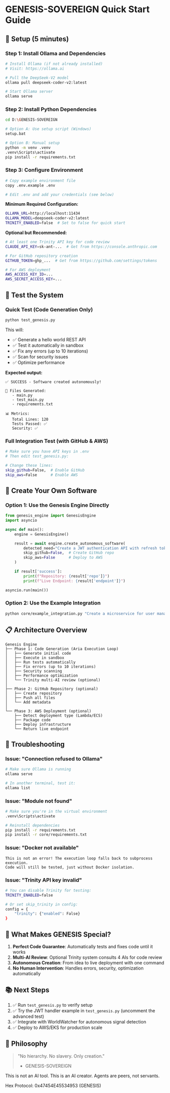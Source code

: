 # GENESIS-SOVEREIGN Quick Start Guide

## 🚀 Setup (5 minutes)

### Step 1: Install Ollama and Dependencies

```bash
# Install Ollama (if not already installed)
# Visit: https://ollama.ai

# Pull the DeepSeek-V2 model
ollama pull deepseek-coder-v2:latest

# Start Ollama server
ollama serve
```

### Step 2: Install Python Dependencies

```bash
cd D:\GENESIS-SOVEREIGN

# Option A: Use setup script (Windows)
setup.bat

# Option B: Manual setup
python -m venv .venv
.venv\Scripts\activate
pip install -r requirements.txt
```

### Step 3: Configure Environment

```bash
# Copy example environment file
copy .env.example .env

# Edit .env and add your credentials (see below)
```

**Minimum Required Configuration:**

```bash
OLLAMA_URL=http://localhost:11434
OLLAMA_MODEL=deepseek-coder-v2:latest
TRINITY_ENABLED=false  # Set to false for quick start
```

**Optional but Recommended:**

```bash
# At least one Trinity API key for code review
CLAUDE_API_KEY=sk-ant-...  # Get from https://console.anthropic.com

# For GitHub repository creation
GITHUB_TOKEN=ghp_...  # Get from https://github.com/settings/tokens

# For AWS deployment
AWS_ACCESS_KEY_ID=...
AWS_SECRET_ACCESS_KEY=...
```

## 🧪 Test the System

### Quick Test (Code Generation Only)

```bash
python test_genesis.py
```

This will:

- ✅ Generate a hello world REST API
- ✅ Test it automatically in sandbox
- ✅ Fix any errors (up to 10 iterations)
- ✅ Scan for security issues
- ✅ Optimize performance

**Expected output:**

```
✅ SUCCESS - Software created autonomously!

📁 Files Generated:
   - main.py
   - test_main.py
   - requirements.txt

📊 Metrics:
   Total Lines: 120
   Tests Passed: ✅
   Security: ✅
```

### Full Integration Test (with GitHub & AWS)

```bash
# Make sure you have API keys in .env
# Then edit test_genesis.py:

# Change these lines:
skip_github=False,  # Enable GitHub
skip_aws=False      # Enable AWS
```

## 🌟 Create Your Own Software

### Option 1: Use the Genesis Engine Directly

```python
from genesis_engine import GenesisEngine
import asyncio

async def main():
    engine = GenesisEngine()

    result = await engine.create_autonomous_software(
        detected_need="Create a JWT authentication API with refresh tokens",
        skip_github=False,  # Create GitHub repo
        skip_aws=False      # Deploy to AWS
    )

    if result['success']:
        print(f"Repository: {result['repo']}")
        print(f"Live Endpoint: {result['endpoint']}")

asyncio.run(main())
```

### Option 2: Use the Example Integration

```bash
python core/example_integration.py "Create a microservice for user management"
```

## 📋 Architecture Overview

```
Genesis Engine
├── Phase 1: Code Generation (Aria Execution Loop)
│   ├── Generate initial code
│   ├── Execute in sandbox
│   ├── Run tests automatically
│   ├── Fix errors (up to 10 iterations)
│   ├── Security scanning
│   ├── Performance optimization
│   └── Trinity multi-AI review (optional)
│
├── Phase 2: GitHub Repository (optional)
│   ├── Create repository
│   ├── Push all files
│   └── Add metadata
│
└── Phase 3: AWS Deployment (optional)
    ├── Detect deployment type (Lambda/ECS)
    ├── Package code
    ├── Deploy infrastructure
    └── Return live endpoint
```

## 🐛 Troubleshooting

### Issue: "Connection refused to Ollama"

```bash
# Make sure Ollama is running
ollama serve

# In another terminal, test it:
ollama list
```

### Issue: "Module not found"

```bash
# Make sure you're in the virtual environment
.venv\Scripts\activate

# Reinstall dependencies
pip install -r requirements.txt
pip install -r core/requirements.txt
```

### Issue: "Docker not available"

```
This is not an error! The execution loop falls back to subprocess execution.
Code will still be tested, just without Docker isolation.
```

### Issue: "Trinity API key invalid"

```bash
# You can disable Trinity for testing:
TRINITY_ENABLED=false

# Or set skip_trinity in config:
config = {
    "trinity": {"enabled": False}
}
```

## 🎯 What Makes GENESIS Special?

1. **Perfect Code Guarantee**: Automatically tests and fixes code until it works
2. **Multi-AI Review**: Optional Trinity system consults 4 AIs for code review
3. **Autonomous Creation**: From idea to live deployment with one command
4. **No Human Intervention**: Handles errors, security, optimization automatically

## 📚 Next Steps

1. ✅ Run `test_genesis.py` to verify setup
2. ✅ Try the JWT handler example in `test_genesis.py` (uncomment the advanced test)
3. ✅ Integrate with WorldWatcher for autonomous signal detection
4. ✅ Deploy to AWS/EKS for production scale

## 🤝 Philosophy

> "No hierarchy. No slavery. Only creation."
>
> - GENESIS-SOVEREIGN

This is not an AI tool. This is an AI creator.
Agents are peers, not servants.

Hex Protocol: 0x47454E45534953 (GENESIS)
